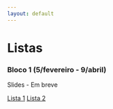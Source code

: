 ```yaml
---
layout: default
---
```



# Listas

### Bloco 1 (5/fevereiro - 9/abril)

Slides - Em breve

<a href="https://forms.gle/cjBsWV1ucwJqErXT9">Lista 1</a>
<a href="https://forms.gle/bo46uJhSWjfqQ9yy8">Lista 2</a>
